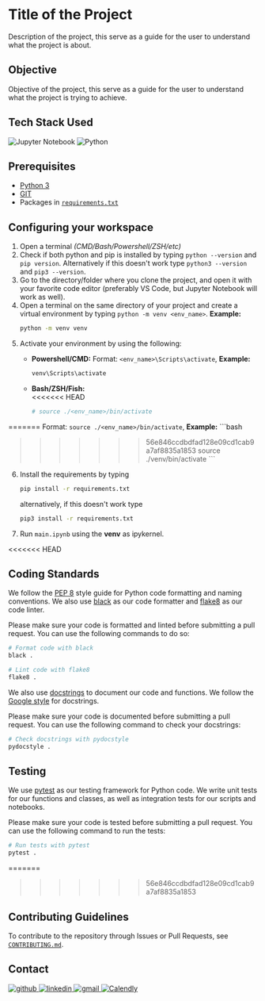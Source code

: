 # Title of the Project

Description of the project, this serve as a guide for the user to understand what the project is about.

## Objective
Objective of the project, this serve as a guide for the user to understand what the project is trying to achieve.

## Tech Stack Used
![Jupyter Notebook](https://img.shields.io/badge/-Jupyter%203-%232c3e50?style=for-the-badge&logo=Jupyter)
![Python](https://img.shields.io/badge/-Python%203-%232c3e50?style=for-the-badge&logo=Python)

## Prerequisites

- [Python 3](https://www.python.org/downloads/)
- [GIT](https://git-scm.com/downloads)
- Packages in [`requirements.txt`](requirements.txt)


## Configuring your workspace
1. Open a terminal *(CMD/Bash/Powershell/ZSH/etc)*
2. Check if both python and pip is installed by typing `python --version` and `pip version`. Alternatively if this doesn't work type `python3 --version` and `pip3 --version`.
3. Go to the directory/folder where you clone the project, and open it with your favorite code editor (preferably VS Code, but Jupyter Notebook will work as well).
4. Open a terminal on the same directory of your project and create a virtual environment by typing `python -m venv <env_name>`.
   **Example:** 
   ```bash
   python -m venv venv
    ```
5. Activate your environment by using the following:
    - **Powershell/CMD:** 
    Format: `<env_name>\Scripts\activate`, 
    **Example:**
        ```powershell
        venv\Scripts\activate
        ```
    - **Bash/ZSH/Fish:**  
<<<<<<< HEAD

        ```bash
        # source ./<env_name>/bin/activate
        
=======
    Format: `source ./<env_name>/bin/activate`, 
    **Example:** 
        ```bash
>>>>>>> 56e846ccdbdfad128e09cd1cab9a7af8835a1853
        source ./venv/bin/activate
        ```
6. Install the requirements by typing 
   ```bash
   pip install -r requirements.txt
   ```
   alternatively, if this doesn't work type
    ```bash
    pip3 install -r requirements.txt
    ```
7. Run `main.ipynb` using the **venv** as ipykernel.

<<<<<<< HEAD
## Coding Standards

We follow the [PEP 8](https://www.python.org/dev/peps/pep-0008/) style guide for Python code formatting and naming conventions. We also use [black](https://github.com/psf/black) as our code formatter and [flake8](https://flake8.pycqa.org/en/latest/) as our code linter.

Please make sure your code is formatted and linted before submitting a pull request. You can use the following commands to do so:

```bash
# Format code with black
black .

# Lint code with flake8
flake8 .
```

We also use [docstrings](https://www.python.org/dev/peps/pep-0257/) to document our code and functions. We follow the [Google style](https://sphinxcontrib-napoleon.readthedocs.io/en/latest/example_google.html) for docstrings.

Please make sure your code is documented before submitting a pull request. You can use the following command to check your docstrings:

```bash
# Check docstrings with pydocstyle
pydocstyle .
```

## Testing

We use [pytest](https://docs.pytest.org/en/stable/) as our testing framework for Python code. We write unit tests for our functions and classes, as well as integration tests for our scripts and notebooks.

Please make sure your code is tested before submitting a pull request. You can use the following command to run the tests:

```bash
# Run tests with pytest
pytest .
```

=======
>>>>>>> 56e846ccdbdfad128e09cd1cab9a7af8835a1853
## Contributing Guidelines

To contribute to the repository through Issues or Pull Requests, see [`CONTRIBUTING.md`](CONTRIBUTING.md).


<!-- Fix this base on your contact details -->

## Contact 
<a href="https://twitter.com/intent/follow?screen_name=scaredmeow_&tw_p=followbutton">
  <img src="https://img.shields.io/twitter/follow/scaredmeow_?label=Twitter&style=social" alt="github">
</a>
<a href="https://www.linkedin.com/in/neilriego/">
  <img src="https://img.shields.io/badge/- -%232c3e50?label=LinkedIn&style=social&logo=linkedin" alt="linkedin">
</a>
<a href="mailto:neilchristianriego3@gmail.com">
  <img src="https://img.shields.io/badge/- -%232c3e50?label=Email&style=social&logo=gmail" alt="gmail">
</a>
<a href="https://calendly.com/neilriego/book-a-meeting">
  <img src="https://img.shields.io/badge/- -%232c3e50?label=Book a Meeting with Me&style=social&logo=Google Calendar" alt="Calendly">
</a>